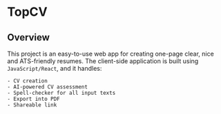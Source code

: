 # TopCV

## Overview

This project is an easy-to-use web app for creating one-page clear, nice and ATS-friendly resumes. The client-side application is built using `JavaScript/React`, and it handles:

```text
- CV creation
- AI-powered CV assessment
- Spell-checker for all input texts
- Export into PDF
- Shareable link
```
